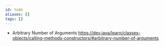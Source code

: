 ```yaml
---
id: todo
aliases: []
tags: []
---
```

- Arbitrary Number of Arguments
https://dev.java/learn/classes-objects/calling-methods-constructors/#arbitrary-number-of-arguments
